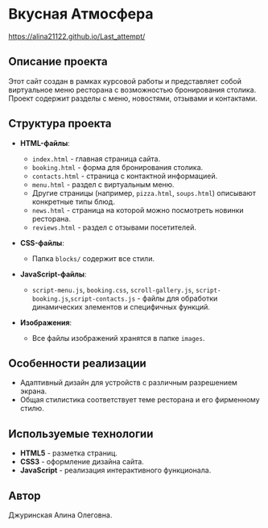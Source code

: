 # Вкусная Атмосфера 
https://alina21122.github.io/Last_attempt/
## Описание проекта
Этот сайт создан в рамках курсовой работы и представляет собой виртуальное меню ресторана с возможностью бронирования столика. Проект содержит разделы с меню, новостями, отзывами и контактами.

## Структура проекта
- **HTML-файлы**:
  - `index.html` - главная страница сайта.
  - `booking.html` - форма для бронирования столика.
  - `contacts.html` - страница с контактной информацией.
  - `menu.html` - раздел с виртуальным меню.
  - Другие страницы (например, `pizza.html`, `soups.html`) описывают конкретные типы блюд.
  - `news.html` - страница на которой можно посмотреть новинки ресторана.
  - `reviews.html` - раздел с отзывами посетителей.


- **CSS-файлы**:
  - Папка `blocks/` содержит все стили.

- **JavaScript-файлы**:
  - `script-menu.js`, `booking.css`, `scroll-gallery.js`, `script-booking.js`,`script-contacts.js` - файлы для обработки динамических элементов и специфичных функций.

- **Изображения**:
  - Все файлы изображений хранятся в папке `images`.

## Особенности реализации
- Адаптивный дизайн для устройств с различным разрешением экрана.
- Общая стилистика соответствует теме ресторана и его фирменному стилю.

## Используемые технологии
- **HTML5** - разметка страниц.
- **CSS3** - оформление дизайна сайта.
- **JavaScript** - реализация интерактивного функционала.


## Автор
Джуринская Алина Олеговна.

